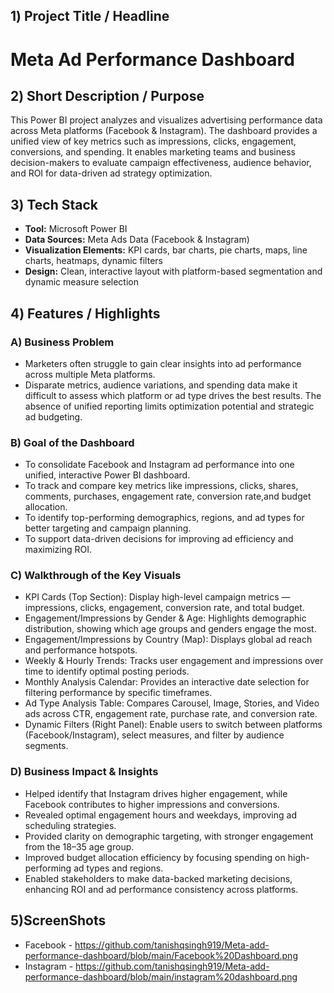 
## 1️) Project Title / Headline
# **Meta Ad Performance Dashboard**

## 2️) Short Description / Purpose
This Power BI project analyzes and visualizes advertising performance data across Meta platforms (Facebook & Instagram).
The dashboard provides a unified view of key metrics such as impressions, clicks, engagement, conversions, and spending.
It enables marketing teams and business decision-makers to evaluate campaign effectiveness, audience behavior, and ROI for data-driven ad strategy optimization.

## 3️) Tech Stack
- **Tool:** Microsoft Power BI
- **Data Sources:** Meta Ads Data (Facebook & Instagram)
- **Visualization Elements:** KPI cards, bar charts, pie charts, maps, line charts, heatmaps, dynamic filters
- **Design:** Clean, interactive layout with platform-based segmentation and dynamic measure selection

## 4️) Features / Highlights
### A) Business Problem
- Marketers often struggle to gain clear insights into ad performance across multiple Meta platforms.
- Disparate metrics, audience variations, and spending data make it difficult to assess which platform or ad type drives the best results.
  The absence of unified reporting limits optimization potential and strategic ad budgeting.

### **B) Goal of the Dashboard**
- To consolidate Facebook and Instagram ad performance into one unified, interactive Power BI dashboard.
- To track and compare key metrics like impressions, clicks, shares, comments, purchases, engagement rate, conversion rate,and budget allocation.
- To identify top-performing demographics, regions, and ad types for better targeting and campaign planning.
- To support data-driven decisions for improving ad efficiency and maximizing ROI.

### **C) Walkthrough of the Key Visuals**
- KPI Cards (Top Section): Display high-level campaign metrics — impressions, clicks, engagement, conversion rate, and total budget.
- Engagement/Impressions by Gender & Age: Highlights demographic distribution, showing which age groups and genders engage the most.
- Engagement/Impressions by Country (Map): Displays global ad reach and performance hotspots.
- Weekly & Hourly Trends: Tracks user engagement and impressions over time to identify optimal posting periods.
- Monthly Analysis Calendar: Provides an interactive date selection for filtering performance by specific timeframes.
- Ad Type Analysis Table: Compares Carousel, Image, Stories, and Video ads across CTR, engagement rate, purchase rate, and conversion rate.
- Dynamic Filters (Right Panel): Enable users to switch between platforms (Facebook/Instagram), select measures, and filter by audience segments.

### **D) Business Impact & Insights**
- Helped identify that Instagram drives higher engagement, while Facebook contributes to higher impressions and conversions.
- Revealed optimal engagement hours and weekdays, improving ad scheduling strategies.
- Provided clarity on demographic targeting, with stronger engagement from the 18–35 age group.
- Improved budget allocation efficiency by focusing spending on high-performing ad types and regions.
- Enabled stakeholders to make data-backed marketing decisions, enhancing ROI and ad performance consistency across platforms.

## 5)ScreenShots
- Facebook - https://github.com/tanishqsingh919/Meta-add-performance-dashboard/blob/main/Facebook%20Dashboard.png
- Instagram - https://github.com/tanishqsingh919/Meta-add-performance-dashboard/blob/main/instagram%20dashboard.png

